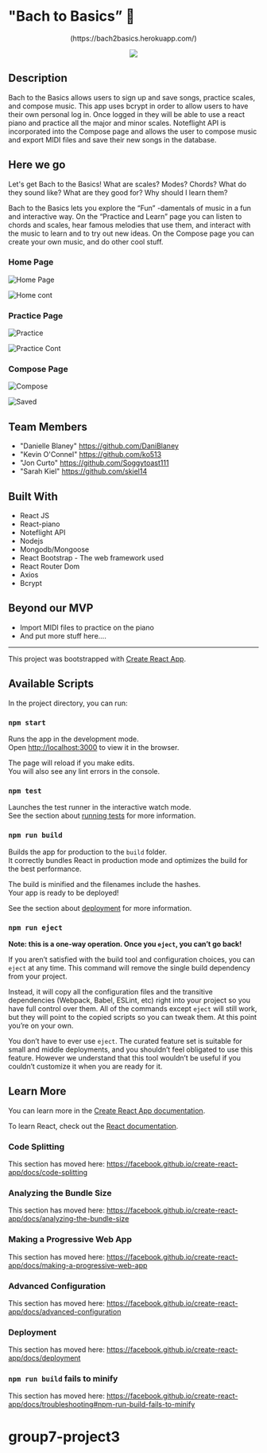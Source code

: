 # "Bach to Basics” 🎹


<p align="center">
(https://bach2basics.herokuapp.com/)
</p>

<p align="center">
<img src="public/static/bachhhome.png">
</p>

## Description

Bach to the Basics allows users to sign up and save songs, practice scales, and compose music. This app uses bcrypt in order to allow users to have their own personal log in. Once logged in they will be able to use a react piano and practice all the major and minor scales. Noteflight API is incorporated into the Compose page and allows the user to compose music and export MIDI files and save their new songs in the database.

## Here we go
Let's get Bach to the Basics! What are scales? Modes? Chords? What do they sound like? What are they good for? Why should I learn them?

Bach to the Basics lets you explore the “Fun” -damentals of music in a fun and interactive way.
On the “Practice and Learn” page you can listen to chords and scales, hear famous melodies that use them, and interact with the music to learn and to try out new ideas.
On the Compose page you can create your own music, and do other cool stuff.

### Home Page

![Home Page](public/static/home2.png)

![Home cont](public/static/home3.png)

### Practice Page

![Practice](public/static/practice.png)

![Practice Cont](public/static/practicepiano.png)

### Compose Page

![Compose](public/static/compose.png)

![Saved](image.png)

## Team Members

* "Danielle Blaney" <https://github.com/DaniBlaney>
* "Kevin O'Connel" <https://github.com/ko513>
* "Jon Curto" <https://github.com/Soggytoast111>
* "Sarah Kiel" <https://github.com/skiel14>

## Built With

* React JS
* React-piano 
* Noteflight API
* Nodejs
* Mongodb/Mongoose
* React Bootstrap - The web framework used
* React Router Dom
* Axios
* Bcrypt

## Beyond our MVP

* Import MIDI files to practice on the piano
* And put more stuff here....


----------------------------------------------------------------------------------------------------------------------------


This project was bootstrapped with [Create React App](https://github.com/facebook/create-react-app).

## Available Scripts

In the project directory, you can run:

### `npm start`

Runs the app in the development mode.<br>
Open [http://localhost:3000](http://localhost:3000) to view it in the browser.

The page will reload if you make edits.<br>
You will also see any lint errors in the console.

### `npm test`

Launches the test runner in the interactive watch mode.<br>
See the section about [running tests](https://facebook.github.io/create-react-app/docs/running-tests) for more information.

### `npm run build`

Builds the app for production to the `build` folder.<br>
It correctly bundles React in production mode and optimizes the build for the best performance.

The build is minified and the filenames include the hashes.<br>
Your app is ready to be deployed!

See the section about [deployment](https://facebook.github.io/create-react-app/docs/deployment) for more information.

### `npm run eject`

**Note: this is a one-way operation. Once you `eject`, you can’t go back!**

If you aren’t satisfied with the build tool and configuration choices, you can `eject` at any time. This command will remove the single build dependency from your project.

Instead, it will copy all the configuration files and the transitive dependencies (Webpack, Babel, ESLint, etc) right into your project so you have full control over them. All of the commands except `eject` will still work, but they will point to the copied scripts so you can tweak them. At this point you’re on your own.

You don’t have to ever use `eject`. The curated feature set is suitable for small and middle deployments, and you shouldn’t feel obligated to use this feature. However we understand that this tool wouldn’t be useful if you couldn’t customize it when you are ready for it.

## Learn More

You can learn more in the [Create React App documentation](https://facebook.github.io/create-react-app/docs/getting-started).

To learn React, check out the [React documentation](https://reactjs.org/).

### Code Splitting

This section has moved here: https://facebook.github.io/create-react-app/docs/code-splitting

### Analyzing the Bundle Size

This section has moved here: https://facebook.github.io/create-react-app/docs/analyzing-the-bundle-size

### Making a Progressive Web App

This section has moved here: https://facebook.github.io/create-react-app/docs/making-a-progressive-web-app

### Advanced Configuration

This section has moved here: https://facebook.github.io/create-react-app/docs/advanced-configuration

### Deployment

This section has moved here: https://facebook.github.io/create-react-app/docs/deployment

### `npm run build` fails to minify

This section has moved here: https://facebook.github.io/create-react-app/docs/troubleshooting#npm-run-build-fails-to-minify
# group7-project3
